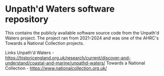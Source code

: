 # Unpath'd Waters software repository

This contains the publicly available software source code from the Unpath'd Waters project. The project ran from 2021-2024 and was one of the AHRC's Towards a National Collection projects.


Links
Unpath'd Waters - https://historicengland.org.uk/research/current/discover-and-understand/coastal-and-marine/unpathd-waters/
Towards a National Collection - https://www.nationalcollection.org.uk/
